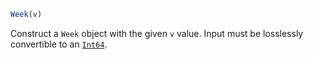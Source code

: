 ```julia
Week(v)
```

Construct a `Week` object with the given `v` value. Input must be losslessly convertible to an [`Int64`](@ref).
